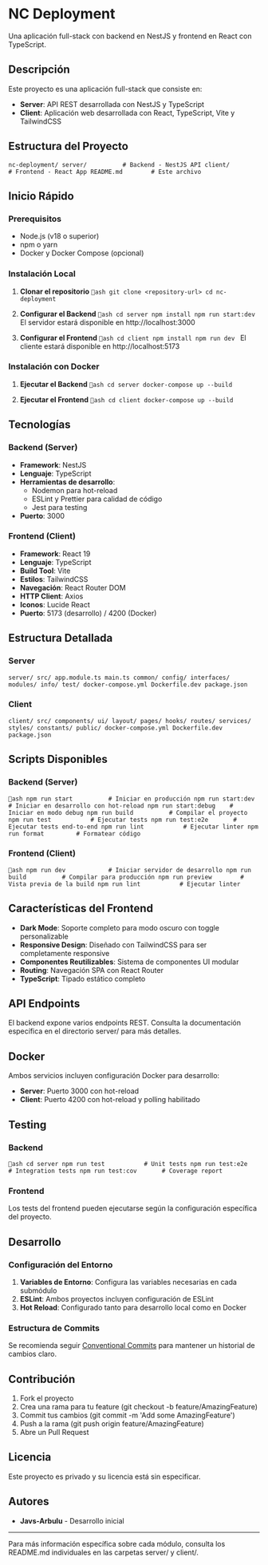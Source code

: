 ﻿# NC Deployment

Una aplicación full-stack con backend en NestJS y frontend en React con TypeScript.

##  Descripción

Este proyecto es una aplicación full-stack que consiste en:

- **Server**: API REST desarrollada con NestJS y TypeScript
- **Client**: Aplicación web desarrollada con React, TypeScript, Vite y TailwindCSS

##  Estructura del Proyecto

`
nc-deployment/
 server/          # Backend - NestJS API
 client/          # Frontend - React App
 README.md        # Este archivo
`

##  Inicio Rápido

### Prerequisitos

- Node.js (v18 o superior)
- npm o yarn
- Docker y Docker Compose (opcional)

### Instalación Local

1. **Clonar el repositorio**
`ash
git clone <repository-url>
cd nc-deployment
`

2. **Configurar el Backend**
`ash
cd server
npm install
npm run start:dev
`
El servidor estará disponible en http://localhost:3000

3. **Configurar el Frontend**
`ash
cd client
npm install
npm run dev
`
El cliente estará disponible en http://localhost:5173

### Instalación con Docker

1. **Ejecutar el Backend**
`ash
cd server
docker-compose up --build
`

2. **Ejecutar el Frontend**
`ash
cd client
docker-compose up --build
`

##  Tecnologías

### Backend (Server)
- **Framework**: NestJS
- **Lenguaje**: TypeScript
- **Herramientas de desarrollo**: 
  - Nodemon para hot-reload
  - ESLint y Prettier para calidad de código
  - Jest para testing
- **Puerto**: 3000

### Frontend (Client)
- **Framework**: React 19
- **Lenguaje**: TypeScript
- **Build Tool**: Vite
- **Estilos**: TailwindCSS
- **Navegación**: React Router DOM
- **HTTP Client**: Axios
- **Iconos**: Lucide React
- **Puerto**: 5173 (desarrollo) / 4200 (Docker)

##  Estructura Detallada

### Server
`
server/
 src/
    app.module.ts
    main.ts
    common/
    config/
    interfaces/
    modules/
        info/
 test/
 docker-compose.yml
 Dockerfile.dev
 package.json
`

### Client
`
client/
 src/
    components/
       ui/
       layout/
       pages/
    hooks/
    routes/
    services/
    styles/
    constants/
 public/
 docker-compose.yml
 Dockerfile.dev
 package.json
`

##  Scripts Disponibles

### Backend (Server)
`ash
npm run start          # Iniciar en producción
npm run start:dev      # Iniciar en desarrollo con hot-reload
npm run start:debug    # Iniciar en modo debug
npm run build          # Compilar el proyecto
npm run test           # Ejecutar tests
npm run test:e2e       # Ejecutar tests end-to-end
npm run lint           # Ejecutar linter
npm run format         # Formatear código
`

### Frontend (Client)
`ash
npm run dev            # Iniciar servidor de desarrollo
npm run build          # Compilar para producción
npm run preview        # Vista previa de la build
npm run lint           # Ejecutar linter
`

##  Características del Frontend

- **Dark Mode**: Soporte completo para modo oscuro con toggle personalizable
- **Responsive Design**: Diseñado con TailwindCSS para ser completamente responsive
- **Componentes Reutilizables**: Sistema de componentes UI modular
- **Routing**: Navegación SPA con React Router
- **TypeScript**: Tipado estático completo

##  API Endpoints

El backend expone varios endpoints REST. Consulta la documentación específica en el directorio server/ para más detalles.

##  Docker

Ambos servicios incluyen configuración Docker para desarrollo:

- **Server**: Puerto 3000 con hot-reload
- **Client**: Puerto 4200 con hot-reload y polling habilitado

##  Testing

### Backend
`ash
cd server
npm run test           # Unit tests
npm run test:e2e       # Integration tests
npm run test:cov       # Coverage report
`

### Frontend
Los tests del frontend pueden ejecutarse según la configuración específica del proyecto.

##  Desarrollo

### Configuración del Entorno

1. **Variables de Entorno**: Configura las variables necesarias en cada submódulo
2. **ESLint**: Ambos proyectos incluyen configuración de ESLint
3. **Hot Reload**: Configurado tanto para desarrollo local como en Docker

### Estructura de Commits

Se recomienda seguir [Conventional Commits](https://www.conventionalcommits.org/) para mantener un historial de cambios claro.

##  Contribución

1. Fork el proyecto
2. Crea una rama para tu feature (git checkout -b feature/AmazingFeature)
3. Commit tus cambios (git commit -m 'Add some AmazingFeature')
4. Push a la rama (git push origin feature/AmazingFeature)
5. Abre un Pull Request

##  Licencia

Este proyecto es privado y su licencia está sin especificar.

##  Autores

- **Javs-Arbulu** - Desarrollo inicial

---

Para más información específica sobre cada módulo, consulta los README.md individuales en las carpetas server/ y client/.
